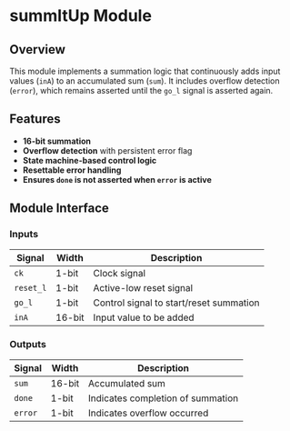 # summItUp Module

## Overview
This module implements a summation logic that continuously adds input values (`inA`) to an accumulated sum (`sum`). It includes overflow detection (`error`), which remains asserted until the `go_l` signal is asserted again.

## Features
- **16-bit summation**
- **Overflow detection** with persistent error flag
- **State machine-based control logic**
- **Resettable error handling**
- **Ensures `done` is not asserted when `error` is active**

## Module Interface
### Inputs
| Signal  | Width  | Description |
|---------|--------|-------------|
| `ck`    | 1-bit  | Clock signal |
| `reset_l` | 1-bit | Active-low reset signal |
| `go_l`  | 1-bit  | Control signal to start/reset summation |
| `inA`   | 16-bit | Input value to be added |

### Outputs
| Signal  | Width  | Description |
|---------|--------|-------------|
| `sum`   | 16-bit | Accumulated sum |
| `done`  | 1-bit  | Indicates completion of summation |
| `error` | 1-bit  | Indicates overflow occurred |
